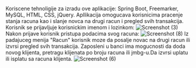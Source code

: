 Koriscene tehnoligije za izradu ove aplikacije: Spring Boot, Freemarker, MySQL, HTML, CSS, jQuery.
Apllikacija omogucava korisnicima pracenje stanja racuna kao i slanje novca na drugi racun i pregled svih transakcija.
Korisnik se prijavljuje korisnickim imenom i lozinkom:
![Screenshot (3)](https://user-images.githubusercontent.com/76007389/223080716-839a498f-b559-477e-8e6f-04b9d5d983f6.png)
Nakon prijave korisnik pristupa podacima svog racuna:
![Screenshot (8)](https://user-images.githubusercontent.com/76007389/223081216-398a22cc-c5ef-435a-bee2-e2810f99e2ce.png)
Iz padajuceg menija "Racun" korisnik moze da posalje novac na drugi racun ili izvrsi pregled svih transakcija.
Zaposleni u banci ima mogucnosti da doda novog klijenta, pretragu klijenata po broju racuna ili jmbg-u.Da izvrsi uplatu ili isplatu sa racuna klijenta.
![Screenshot (6)](https://user-images.githubusercontent.com/76007389/223198450-fcbc8220-a083-4c64-a9fe-9209fffd25a0.png)


